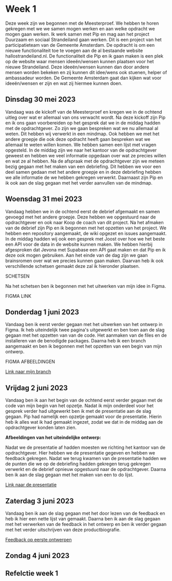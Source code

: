 # Week 1

Deze week zijn we begonnen met de Meesterproef. We hebben te horen gekregen met we we samen mogen werken en aan welke opdracht we mogen gaan werken. Ik werk samen met Pip en mag aan het project Duurzaam en sociaal Strandeiland gaan werken. Dit is een project van het participatieteam van de Gemeente Amsterdam. De opdracht is om een nieuwe functionaliteit toe te voegen aan de al bestaande website hallostrandeiland.nl. De functionaliteit die Pip en ik gaan maken is een plek op de website waar mensen ideeën/wensen kunnen plaatsen voor het nieuwe Strandeiland. Deze ideeën/wensen kunnen dan door andere mensen worden bekeken en zij kunnen dit idee/wens ook stuenen, helper of ambassadeur worden. De Gemeente Amsterdam gaat dan kijken wat voor ideeën/wensen er zijn en wat zij hiermee kunnen doen.

## Dinsdag 30 mei 2023

Vandaag was de kickoff van de Meesterproef en kregen we in de ochtend uitleg over wat er allemaal van ons verwacht wordt. Na deze kickoff zijn Pip en ik ons gaan voorbereiden op het gesprek dat we in de middag hadden met de opdrachtgever. Zo zijn we gaan bespreken wat we nu allemaal al weten. Dit hebben wij verwerkt in een mindmap. Ook hebben we met het andere groepje die ook deze opdracht heeft gaan bespreken wat we allemaal te weten willen komen. We hebben samen een lijst met vragen opgesteld. In de middag zijn we naar het kantoor van de opdrachtgever geweest en hebben we veel informatie opgedaan over wat ze precies willen en wat ze al hebben. Na de afspraak met de opdrachtgever zijn we meteen bezig gegaan met het maken van een debriefing. Dit hebben we voor een deel samen gedaan met het andere groepje en in deze debriefing hebben we alle informatie de we hebben gekregen verwerkt. Daarnaast zijn Pip en ik ook aan de slag gegaan met het verder aanvullen van de mindmap.

## Woensdag 31 mei 2023

Vandaag hebben we in de ochtend eerst de debrief afgemaakt en samen gevoegd met het andere groepje. Deze hebben we opgestuurd naar de opdrachtgever en ook naar Koop de coach van dit project. Na het afmaken van de debrief zijn Pip en ik begonnen met het opzetten van het project. We hebben een repository aangemaakt, de wiki opgezet en issues aangemaakt. In de middag hadden wij ook een gesprek met Joost over hoe we het beste een API voor de data in de website kunnen maken. We hebben hierbij afgesproken dat Jevona met Supabase een API gaat maken en dat Pip en ik deze ook mogen gebruiken. Aan het einde van de dag zijn we gaan brainsromen over wat we precies kunnen gaan maken. Daarvan heb ik ook verschillende schetsen gemaakt deze zal ik hieronder plaatsen.

SCHETSEN

Na het schetsen ben ik begonnen met het uitwerken van mijn idee in Figma.

FIGMA LINK

## Donderdag 1 juni 2023

Vandaag ben ik eerst verder gegaan met het uitwerken van het ontwerp in Figma. Ik heb uiteindelijk twee pagina's uitgewerkt en ben toen aan de slag gegaan met het opzetten van van de code. Het aanmaken van de files en de installeren van de benodigde packages. Daarna heb ik een branch aangemaakt en ben ik begonnen met het opzetten van een begin van mijn ontwerp.

FIGMA AFBEELDINGEN

[Link naar mijn branch](https://github.com/PipHarsveld/Hallo-Strandeiland/tree/functionality-map)

## Vrijdag 2 juni 2023

Vandaag ben ik aan het begin van de ochtend eerst verder gegaan met de code van mijn begin van het opzetje. Nadat ik mijn onderdeel voor het gesprek verder had uitgewerkt ben ik met de presentatie aan de slag gegaan. Pip had namelijk een opzetje gemaakt voor de presentatie. Hierin heb ik alles wat ik had gemaakt ingezet, zodat we dat in de middag aan de opdrachtgever konden laten zien.

**Afbeeldingen van het uiteindelijke ontwerp:**

Nadat we de presentatie af hadden moesten we richting het kantoor van de opdrachtgever. Hier hebben we de presentatie gegeven en hebben we feedback gekregen. Nadat we terug kwamen van de presentatie hadden we de punten die we op de debriefing hadden gekregen terug gekregen verwerkt en de debrief opnieuw opgestuurd naar de opdrachtgever. Daarna ben ik aan de slag gegaan met het maken van een to do lijst.

[Link naar de presentatie](https://docs.google.com/presentation/d/1I34LNLzcuHkH1XOqICygzbiQXnI2_MItCO1NQABUpw4/edit#slide=id.p)

## Zaterdag 3 juni 2023

Vandaag ben ik aan de slag gegaan met het door lezen van de feedback en heb ik hier een nette lijst van gemaakt. Daarna ben ik aan de slag gegaan met het verwerken van de feedback in het ontwerp en ben ik verder gegaan met het verder uitschrijven van deze productbiografie.

[Feedback op eerste ontwerpen](https://github.com/PipHarsveld/Hallo-Strandeiland/wiki/Feedback)

## Zondag 4 juni 2023

## Refelctie week 1
